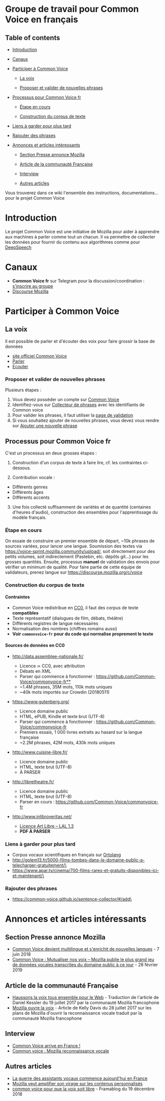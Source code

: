 # Groupe de travail pour Common Voice en français

## Table of contents

- [Introduction](#introduction)

- [Canaux](#canaux)

- [Participer à Common Voice](#Participer-à-Common-Voice)

  - [La voix](#la-voix)

  - [Proposer et valider de nouvelles phrases](#Proposer-et-valider-de-nouvelles-phrases)

- [Processus pour Common Voice fr](#Processus-pour-Common-Voice-fr)

  - [Étape en cours](#etape-en-cours)

  - [Construction du corpus de texte](#construction-du-corpus-de-texte)

- [Liens à garder pour plus tard](#Liens-à-garder-pour-plus-tard)

- [Rajouter des phrases](#Rajouter-des-phrases)

- [Annonces et articles intéressants](#Annonces-et-articles-intéressants)

  - [Section Presse annonce Mozilla](#Section-Presse-annonce-Mozilla)

  - [Article de la communauté Française](#article-de-la-communauté-française)

  - [Interview](#interview)

  - [Autres articles](#autres-articles)

Vous trouverez dans ce wiki l'ensemble des instructions, documentations... pour le projet Common Voice

# Introduction

Le projet Common Voice est une initiative de Mozilla pour aider à apprendre aux machines à parler comme tout un chacun. Il va permettre de collecter les données pour fournir du contenu aux algorithmes comme pour [DeepSpeech](https://github.com/Common-Voice/commonvoice-fr/DeepSpeech)

# Canaux

- **Common Voice fr** sur Telegram pour la discussion/coordination : [s'inscrire au groupe](https://t.me/joinchat/A7h94U7VCFrCnXrDMff2Vw)
- [Discourse Mozilla](https://discourse.mozilla.org/c/voice)

# Participer à Common Voice

## La voix

Il est possible de parler et d'écouter des voix pour faire grossir la base de données

- [site officiel Common Voice](https://voice.mozilla.org)
- [Parler](https://voice.mozilla.org/fr/speak)
- [Ecouter](https://voice.mozilla.org/fr/listen)

### Proposer et valider de nouvelles phrases

Plusieurs étapes :

1. Vous devez posséder un compte sur [Common Voice](https://voice.mozilla.org)
2. Identifiez-vous sur [Collecteur de phrases](https://common-voice.github.io/sentence-collector/#/login) avec les identifiants de Common voice
3. Pour valider les phrases, il faut utiliser la [page de validation](https://common-voice.github.io/sentence-collector/#/review/fr)
4. Si vous souhaitez ajouter de nouvelles phrases, vous devez vous rendre sur [Ajouter une nouvelle phrase](https://common-voice.github.io/sentence-collector/#/add)

## Processus pour Common Voice fr

C'est un processus en deux grosses étapes :

1. Construction d'un corpus de texte à faire lire, cf. les contraintes ci-dessous.

2. Contribution vocale :

  - Différents genres
  - Différents âges
  - Différents accents

3. Une fois collecté suffisamment de variétés et de quantité (centaines d'heures d'audio), construction des ensembles pour l'apprentissage du modèle français.

### Étape en cours

On essaie de construire un premier ensemble de départ, ~10k phrases de sources variées, pour lancer une langue. Soumission des textes via <https://voice-sprint.mozilla.community/upload/>, soit directement pour des petits volumes, soit indirectement (Pastebin, etc. dépôts git...) pour les grosses quantités. Ensuite, processus **manuel** de validation des envois pour vérifier un minimum de qualité. Pour faire partie de cette équipe de validateurs, prenez langue sur <https://discourse.mozilla.org/c/voice>

### Construction du corpus de texte

#### Contraintes

- Common Voice redistribue en [CC0](https://creativecommons.org/publicdomain/zero/1.0/deed.fr "Creative Commons -- CC0 1.0 universel"), il faut des corpus de texte **compatibles**
- Texte représentatif (dialogues de film, débats, théâtre)
- Différents registres de langue nécessaires
- Normalisation des nombres (chiffres romains aussi)
- **Voir `commonvoice-fr` pour du code qui normalise proprement le texte**

#### Sources de données en CC0

- <http://data.assemblee-nationale.fr/>

  - Licence ≃ CC0, avec attribution
  - Débats en XML
  - Parser qui commence à fonctionner : <https://github.com/Common-Voice/commonvoice-fr**>
  - ~1.4M phrases, 35M mots, 110k mots uniques
  - ~40k mots importés sur Crowdin (20180511)

- <https://www.gutenberg.org/>

  - Licence domaine public
  - HTML, ePUB, Kindle et texte brut (UTF-8)
  - Parser qui commence à fonctionner : <https://github.com/Common-Voice/commonvoice-fr>
  - Premiers essais, 1 000 livres extraits au hasard sur la langue française
  - ~2.2M phrases, 42M mots, 430k mots uniques

- <http://www.cuisine-libre.fr/>

  - Licence domaine public
  - HTML, texte brut (UTF-8)
  - À PARSER

- <http://libretheatre.fr/>

  - Licence domaine public
  - HTML, texte brut (UTF-8)
  - Parser en cours : <https://github.com/Common-Voice/commonvoice-fr>

- <http://www.inlibroveritas.net/>

  - [Licence Art Libre – LAL 1.3](http://artlibre.org/licence/lal)
  - **PDF À PARSER**

### Liens à garder pour plus tard

- Corpus vocaux scientifiques en français sur [Ortolang](https://www.ortolang.fr/market/corpora?filters=%7B%22corporaType.id%22:%5B%22speech_corpora%22%5D%7D&viewMode=tile&orderProp=rank&orderDir=desc)
- <http://golem13.fr/5000-films-tombes-dans-le-domaine-public-a-telecharger-gratuitement/\>
- <https://www.apar.tv/cinema/700-films-rares-et-gratuits-disponibles-ici-et-maintenant/\>

### Rajouter des phrases

- <https://common-voice.github.io/sentence-collector/#/add\>

# Annonces et articles intéressants

## Section Presse annonce Mozilla

- [Common Voice devient multilingue et s'enrichit de nouvelles langues](https://blog.mozilla.org/press-fr/2018/06/07/common-voice-devient-multilingue-et-senrichit-de-nouvelles-langues/) - 7 juin 2018
- [Common Voice : Mutualiser nos voix – Mozilla publie le plus grand jeu de données vocales transcrites du domaine public à ce jour](https://blog.mozilla.org/press-fr/2019/02/28/common-voice-mutualiser-nos-voix-mozilla-publie-le-plus-grand-jeu-de-donnees-vocales-transcrites-du-domaine-public-a-ce-jour/) - 28 février 2019

## Article de la communauté Française

- [Haussons la voix tous ensemble pour le Web](https://blog.mozfr.org/post/2017/07/Haussons-la-voix-tous-ensemble-pour-le-Web-Common-Voice) - Traduction de l'article de Daniel Kessler du 19 juillet 2017 par la communauté Mozilla francophone
- [Mozilla ouvre la voix](https://blog.mozfr.org/post/2017/07/Mozilla-ouvre-la-voix-reconnaissance-vocale) - Article de Kelly Davis du 28 juillet 2017 sur les plans de Mozilla d'ouvrir la reconnaissance vocale traduit par la communauté Mozilla francophone

## Interview

- [Common Voice arrive en France !](https://www.ausy.fr/fr/actualites-techniques/common-voice-arrive-en-france)
- [Common voice : Mozilla reconnaissance vocale](https://www.blogdumoderateur.com/common-voice-mozilla-reconnaissance-vocale/)

## Autres articles

- [La guerre des assistants vocaux commence aujourd'hui en France](https://www.forbes.fr/technologie/la-guerre-des-assistants-vocaux-commence-aujourdhui-en-france/)
- [Mozilla veut amplifier son virage sur les contenus personnalisés](https://www.lesechos.fr/07/03/2018/lesechos.fr/0301387403003_mozilla-veut-amplifier-son-virage-sur-les-contenus-personnalises.htm)
- [common voice pour que la voix soit libre](https://framablog.org/2018/12/19/projet-common-voice-pour-que-la-voix-soit-libre/) - Framablog du 19 décembre 2018
